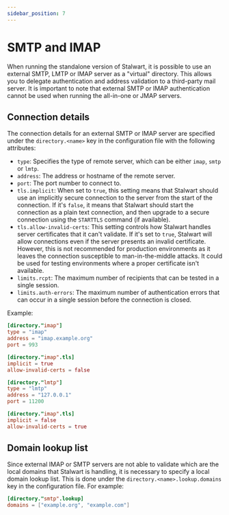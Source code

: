 ```yaml
---
sidebar_position: 7
---
```


# SMTP and IMAP

When running the standalone version of Stalwart, it is possible to use an external SMTP, LMTP or IMAP server as a "virtual" directory. This allows you to delegate authentication and address validation to a third-party mail server.
It is important to note that external SMTP or IMAP authentication cannot be used when running the all-in-one or JMAP servers.

## Connection details

The connection details for an external SMTP or IMAP server are specified under the `directory.<name>` key in the configuration file with the following attributes:

- `type`: Specifies the type of remote server, which can be either `imap`, `smtp` or `lmtp`.
- `address`: The address or hostname of the remote server.
- `port`: The port number to connect to. 
- `tls.implicit`: When set to `true`, this setting means that Stalwart should use an implicitly secure connection to the server from the start of the connection. If it's `false`, it means that Stalwart should start the connection as a plain text connection, and then upgrade to a secure connection using the `STARTTLS` command (if available).
- `tls.allow-invalid-certs`: This setting controls how Stalwart handles server certificates that it can't validate. If it's set to `true`, Stalwart will allow connections even if the server presents an invalid certificate. However, this is not recommended for production environments as it leaves the connection susceptible to man-in-the-middle attacks. It could be used for testing environments where a proper certificate isn't available.
- `limits.rcpt`: The maximum number of recipients that can be tested in a single session.
- `limits.auth-errors`: The maximum number of authentication errors that can occur in a single session before the connection is closed.

Example:

```toml
[directory."imap"]
type = "imap"
address = "imap.example.org"
port = 993

[directory."imap".tls]
implicit = true
allow-invalid-certs = false

[directory."lmtp"]
type = "lmtp"
address = "127.0.0.1"
port = 11200

[directory."imap".tls]
implicit = false
allow-invalid-certs = true
```

## Domain lookup list

Since external IMAP or SMTP servers are not able to validate which are the local domains that Stalwart is handling, it is necessary to specify a local domain lookup list. This is done under the `directory.<name>.lookup.domains` key in the configuration file. For example:

```toml
[directory."smtp".lookup]
domains = ["example.org", "example.com"]
```

